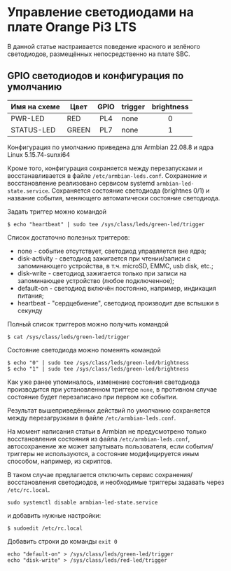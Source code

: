 # Управление светодиодами на плате Orange Pi3 LTS

В данной статье настраивается поведение красного и зелёного светодиодов, размещённых непосредственно на плате SBC.

## GPIO светодиодов и конфигурация по умолчанию

| Имя на схеме | Цвет  | GPIO | trigger | brightness|
|--------------|-------|:----:|---------|:---------:|
| PWR-LED      | RED   | PL4  | none    | 0         |
| STATUS-LED   | GREEN | PL7  | none    | 1         |

Конфигурация по умолчанию приведена для Armbian 22.08.8 и ядра Linux 5.15.74-sunxi64

Кроме того, конфигурация сохраняется между перезапусками и восстанавливается в файле ```/etc/armbian-leds.conf```.
Сохранение и восстановление реализовано сервисом systemd ```armbian-led-state.service```.
Сохраняется состояние светодиода (brightnes 0/1) и название события, меняющего автоматически состояние светодиода.

Задать триггер можно командой
```console
$ echo "heartbeat" | sudo tee /sys/class/leds/green-led/trigger
```

Список достаточно полезных триггеров:
- none - событие отсутствует, светодиод управляется вне ядра;
- disk-activity - светодиод зажигается при чтении/записи с запоминающего устройства, в т.ч. microSD, EMMC, usb disk, etc.;
- disk-write - светодиод зажигается только при записи на запоминающее устройство (любое подключенное);
- default-on - светодиод включён постоянно, например, индикация питания;
- heartbeat - "сердцебиение", светодиод производит две вспышки в секунду

Полный список триггеров можно получить командой 
```console
$ cat /sys/class/leds/green-led/trigger
```


Состояние светодиода можно поменять командой
```console
$ echo "0" | sudo tee /sys/class/leds/green-led/brightness
$ echo "1" | sudo tee /sys/class/leds/green-led/brightness
```
Как уже ранее упоминалось, изменение состояния светодиода производится при установленном триггере ```none```, 
в противном случае состояние будет перезаписано при первом же событии.

Результат вышеприведённых действий по умолчанию сохраняется между перезагрузками в файле ```/etc/armbian-leds.conf```.

На момент написания статьи в Armbian не предусмотрено только восстановления состояния из файла ```/etc/armbian-leds.conf```,
автосохранение же может запутывать пользователя, если события/триггеры не используются, а состояние модифицируется иным способом, например, из скриптов.

В таком случае предлагается отключить сервис сохранения/восстановления светодиодов, и необходимые триггеры задавать через ```/etc/rc.local```.
```console
sudo systemctl disable armbian-led-state.service
```
и добавить нужные настройки:
```console
$ sudoedit /etc/rc.local
```
Добавить строки до команды ```exit 0```

```console
echo "default-on" > /sys/class/leds/green-led/trigger
echo "disk-write" > /sys/class/leds/red-led/trigger
```
